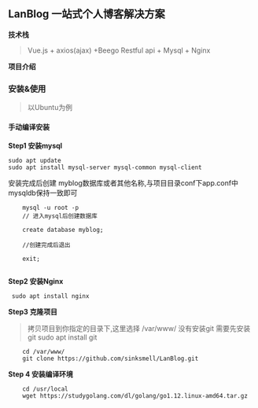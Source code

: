 ## LanBlog 一站式个人博客解决方案

**技术栈**
> Vue.js + axios(ajax) +Beego Restful api + Mysql + Nginx

**项目介绍**


### 安装&使用
> 以Ubuntu为例

#### 手动编译安装
**Step1 安装mysql**

```shell
sudo apt update
sudo apt install mysql-server mysql-common mysql-client
```
安装完成后创建 myblog数据库或者其他名称,与项目目录conf下app.conf中mysqldb保持一致即可

``` shell
	mysql -u root -p
	// 进入mysql后创建数据库
	
	create database myblog;
	
	//创建完成后退出
	
	exit;
	
``` 

**Step2 安装Nginx**

``` shell
 sudo apt install nginx
```

**Step3 克隆项目**
> 拷贝项目到你指定的目录下,这里选择 /var/www/
> 没有安装git 需要先安装git  sudo apt install git

``` 
	cd /var/www/
	git clone https://github.com/sinksmell/LanBlog.git
```
**Step 4 安装编译环境**

```
	cd /usr/local
	wget https://studygolang.com/dl/golang/go1.12.linux-amd64.tar.gz
	
``` 
